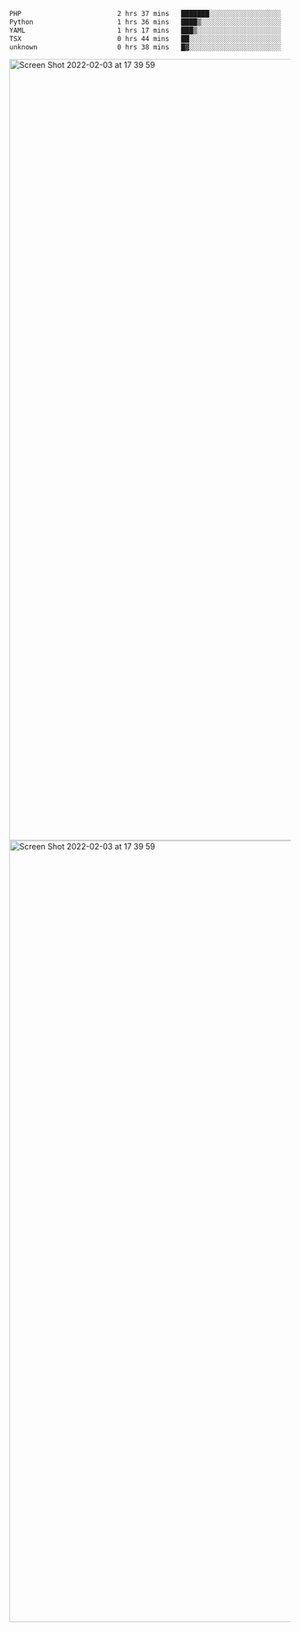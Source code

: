 <!--START_SECTION:waka-->

```txt
PHP                        2 hrs 37 mins   ███████░░░░░░░░░░░░░░░░░░   28.54 %
Python                     1 hrs 36 mins   ████▒░░░░░░░░░░░░░░░░░░░░   17.39 %
YAML                       1 hrs 17 mins   ███▒░░░░░░░░░░░░░░░░░░░░░   13.94 %
TSX                        0 hrs 44 mins   ██░░░░░░░░░░░░░░░░░░░░░░░   07.97 %
unknown                    0 hrs 38 mins   █▓░░░░░░░░░░░░░░░░░░░░░░░   06.82 %
```

<!--END_SECTION:waka-->

<img width="1400" alt="Screen Shot 2022-02-03 at 17 39 59" src="https://user-images.githubusercontent.com/45716542/152387304-f2b60485-53a6-4f4b-a818-5cefb1b0c0ae.png">
<img width="1400" alt="Screen Shot 2022-02-03 at 17 39 59" src="https://user-images.githubusercontent.com/45716542/152387273-ea5cdf21-2a45-44da-8bef-00c1763b1d42.png">
